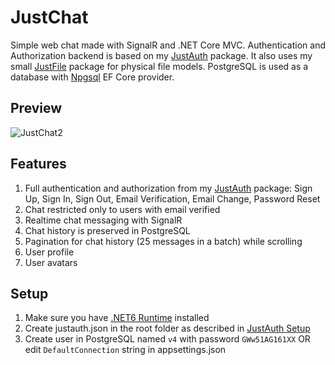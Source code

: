 # JustChat
Simple web chat made with SignalR and .NET Core MVC. Authentication and Authorization backend is based on my [JustAuth](https://github.com/Vansh0t/JustAuth) package. It also uses my small [JustFile](https://github.com/Vansh0t/JustFile) package for physical file models. PostgreSQL is used as a database with [Npgsql](https://www.npgsql.org) EF Core provider.
## Preview
![JustChat2](https://user-images.githubusercontent.com/35566242/170767549-ea2d441e-fc11-4d13-b4b5-5d44117a59cd.gif)
## Features
1. Full authentication and authorization from my [JustAuth](https://github.com/Vansh0t/JustAuth) package: Sign Up, Sign In, Sign Out, Email Verification, Email Change, Password Reset
2. Chat restricted only to users with email verified
3. Realtime chat messaging with SignalR
4. Chat history is preserved in PostgreSQL
5. Pagination for chat history (25 messages in a batch) while scrolling
6. User profile
7. User avatars
## Setup
1. Make sure you have [.NET6 Runtime](https://dotnet.microsoft.com/en-us/download) installed
1. Create justauth.json in the root folder as described in [JustAuth Setup](https://github.com/Vansh0t/JustAuth#setup)
2. Create user in PostgreSQL named ``v4`` with password ``GWw51AG161XX`` OR edit ``DefaultConnection`` string in appsettings.json
